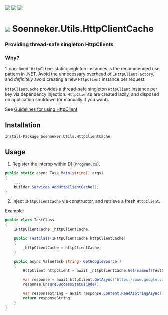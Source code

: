 [![](https://img.shields.io/nuget/v/Soenneker.Utils.HttpClientCache.svg?style=for-the-badge)](https://www.nuget.org/packages/Soenneker.Utils.HttpClientCache/)
[![](https://img.shields.io/github/actions/workflow/status/soenneker/soenneker.utils.httpclientcache/publish-package.yml?style=for-the-badge)](https://github.com/soenneker/soenneker.utils.httpclientcache/actions/workflows/publish-package.yml)
[![](https://img.shields.io/nuget/dt/Soenneker.Utils.HttpClientCache.svg?style=for-the-badge)](https://www.nuget.org/packages/Soenneker.Utils.HttpClientCache/)

# ![](https://user-images.githubusercontent.com/4441470/224455560-91ed3ee7-f510-4041-a8d2-3fc093025112.png) Soenneker.Utils.HttpClientCache
### Providing thread-safe singleton HttpClients

### Why?

'Long-lived' `HttpClient` static/singleton instances is the recommended use pattern in .NET. Avoid the unnecessary overhead of `IHttpClientFactory`, and _definitely_ avoid creating a new `HttpClient` instance per request.

`HttpClientCache` provides a thread-safe singleton `HttpClient` instance per key via dependency injection. `HttpClient`s are created lazily, and disposed on application shutdown (or manually if you want).

See [Guidelines for using HttpClient](https://learn.microsoft.com/en-us/dotnet/fundamentals/networking/http/httpclient-guidelines)

## Installation

```
Install-Package Soenneker.Utils.HttpClientCache
```

## Usage

1. Register the interop within DI (`Program.cs`).

```csharp
public static async Task Main(string[] args)
{
    ...
    builder.Services.AddHttpClientCache();
}
```

2. Inject `IHttpClientCache` via constructor, and retrieve a fresh `HttpClient`.

Example:

```csharp
public class TestClass
{
    IHttpClientCache _httpClientCache;

    public TestClass(IHttpClientCache httpClientCache)
    {
        _httpClientCache = httpClientCache;
    }

    public async ValueTask<string> GetGoogleSource()
    {
        HttpClient httpClient = await _httpClientCache.Get(nameof(TestClass));

        var response = await httpClient.GetAsync("https://www.google.com");
        response.EnsureSuccessStatusCode();

        var responseString = await response.Content.ReadAsStringAsync();
        return responseString;
    }
}
```

